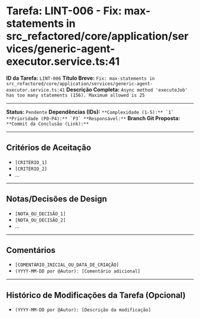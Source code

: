# Tarefa: LINT-006 - Fix: max-statements in src_refactored/core/application/services/generic-agent-executor.service.ts:41

**ID da Tarefa:** `LINT-006`
**Título Breve:** `Fix: max-statements in src_refactored/core/application/services/generic-agent-executor.service.ts:41`
**Descrição Completa:**
`Async method 'executeJob' has too many statements (156). Maximum allowed is 25`

---

**Status:** `Pendente`
**Dependências (IDs):** ``
**Complexidade (1-5):** `1`
**Prioridade (P0-P4):** `P3`
**Responsável:** ``
**Branch Git Proposta:** ``
**Commit da Conclusão (Link):** ``

---

## Critérios de Aceitação
- `[CRITÉRIO_1]`
- `[CRITÉRIO_2]`
- ...

---

## Notas/Decisões de Design
- `[NOTA_OU_DECISÃO_1]`
- `[NOTA_OU_DECISÃO_2]`
- ...

---

## Comentários
- `[COMENTÁRIO_INICIAL_OU_DATA_DE_CRIAÇÃO]`
- `(YYYY-MM-DD por @Autor): [Comentário adicional]`

---

## Histórico de Modificações da Tarefa (Opcional)
- `(YYYY-MM-DD por @Autor): [Descrição da modificação]`
